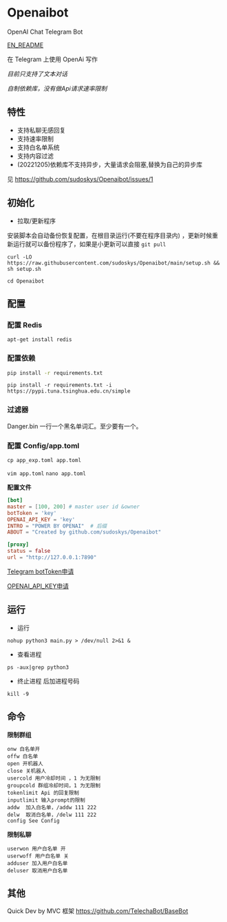 # Openaibot

OpenAI Chat Telegram Bot

[EN_README](https://github.com/sudoskys/Openaibot/blob/main/README.EN.md)

在 Telegram 上使用 OpenAi 写作

*目前只支持了文本对话*

*自制依赖库，没有做Api请求速率限制*

## 特性

* 支持私聊无感回复
* 支持速率限制
* 支持白名单系统
* 支持内容过滤
* (20221205)依赖库不支持异步，大量请求会阻塞,替换为自己的异步库

见 https://github.com/sudoskys/Openaibot/issues/1

## 初始化

* 拉取/更新程序

安装脚本会自动备份恢复配置，在根目录运行(不要在程序目录内)
，更新时候重新运行就可以备份程序了，如果是小更新可以直接 ``git pull``

```shell
curl -LO https://raw.githubusercontent.com/sudoskys/Openaibot/main/setup.sh && sh setup.sh
```

`cd Openaibot`

## 配置

### 配置 Redis

```shell
apt-get install redis
```

### 配置依赖

```bash
pip install -r requirements.txt
```

`pip install -r requirements.txt -i https://pypi.tuna.tsinghua.edu.cn/simple`

### 过滤器

Danger.bin 一行一个黑名单词汇。至少要有一个。

### 配置 Config/app.toml

`cp app_exp.toml app.toml`

`vim app.toml`
`nano app.toml`

**配置文件**

```toml
[bot]
master = [100, 200] # master user id &owner
botToken = 'key'
OPENAI_API_KEY = 'key'
INTRO = "POWER BY OPENAI"  # 后缀
ABOUT = "Created by github.com/sudoskys/Openaibot"

[proxy]
status = false
url = "http://127.0.0.1:7890"
```

[Telegram botToken申请](https://t.me/BotFather)

[OPENAI_API_KEY申请](https://beta.openai.com/account/api-keys)

## 运行

* 运行

```shell
nohup python3 main.py > /dev/null 2>&1 & 
```

* 查看进程

```shell
ps -aux|grep python3
```

* 终止进程
  后加进程号码

```shell
kill -9  
```

## 命令

**限制群组**

```
onw 白名单开
offw 白名单
open 开机器人
close 关机器人
usercold 用户冷却时间 ，1 为无限制
groupcold 群组冷却时间，1 为无限制
tokenlimit Api 的回复限制
inputlimit 输入prompt的限制
addw  加入白名单，/addw 111 222
delw  取消白名单，/delw 111 222
config See Config
```

**限制私聊**

```
userwon 用户白名单 开
userwoff 用户白名单 关
adduser 加入用户白名单
deluser 取消用户白名单
```

## 其他

Quick Dev by MVC 框架 https://github.com/TelechaBot/BaseBot